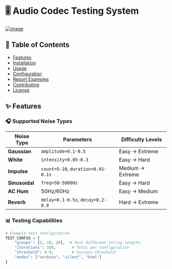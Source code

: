 # 🎚️ Audio Codec Testing System

<a href="https://imgbb.com/"><img src="https://i.ibb.co/bgndV4YR/image.png" alt="image" border="0"></a>

## 📌 Table of Contents
- [Features](#-features)
- [Installation](#-installation)
- [Usage](#-usage)
- [Configuration](#-configuration)
- [Report Examples](#-report-examples)
- [Contributing](#-contributing)
- [License](#-license)

## ✨ Features

### 🎧 Supported Noise Types

| Noise Type | Parameters | Difficulty Levels |
|------------|------------|------------------|
| **Gaussian** | `amplitude=0.1-0.5` | Easy → Extreme |
| **White** | `intensity=0.05-0.3` | Easy → Hard |
| **Impulse** | `count=5-20`, `duration=0.01-0.1s` | Medium → Extreme |
| **Sinusoidal** | `freq=50-5000Hz` | Easy → Hard |
| **AC Hum** | 50Hz/60Hz | Easy → Medium |
| **Reverb** | `delay=0.1-0.5s`, `decay=0.2-0.8` | Hard → Extreme |

### 📊 Testing Capabilities
```python
# Example test configuration
TEST_CONFIG = {
    "groups": [5, 10, 20],  # Test different string lengths
    "iterations": 100,       # Tests per configuration
    "threshold": 0.9,        # Success threshold
    "modes": ["verbose", "silent", "html"]
}
```

